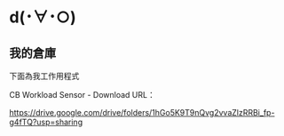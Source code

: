 # d(･∀･○)
我的倉庫
-----------------------------------------------------------------------------------------------------------------------------------------------------------------------------------
下面為我工作用程式

CB Workload Sensor - Download URL：

https://drive.google.com/drive/folders/1hGo5K9T9nQvg2vvaZlzRRBi_fp-g4fTQ?usp=sharing
